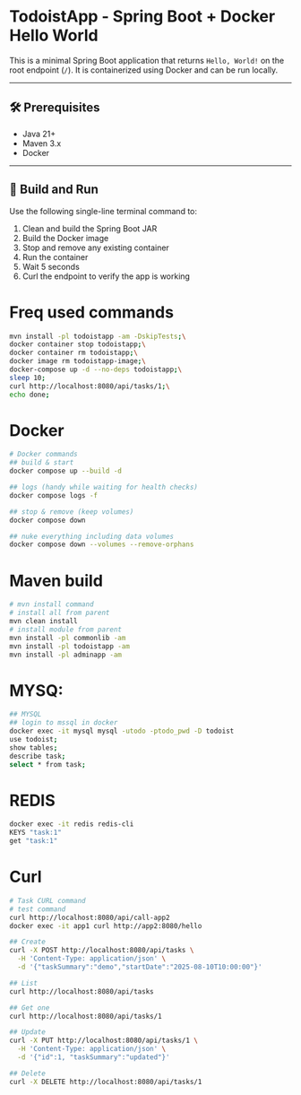 # TodoistApp - Spring Boot + Docker Hello World

This is a minimal Spring Boot application that returns `Hello, World!` on the root endpoint (`/`). It is containerized using Docker and can be run locally.

---

## 🛠 Prerequisites

- Java 21+
- Maven 3.x
- Docker

---

## 🚀 Build and Run

Use the following single-line terminal command to:

1. Clean and build the Spring Boot JAR
2. Build the Docker image
3. Stop and remove any existing container
4. Run the container
5. Wait 5 seconds
6. Curl the endpoint to verify the app is working

# Freq used commands
```bash
mvn install -pl todoistapp -am -DskipTests;\
docker container stop todoistapp;\
docker container rm todoistapp;\
docker image rm todoistapp-image;\
docker-compose up -d --no-deps todoistapp;\
sleep 10;
curl http://localhost:8080/api/tasks/1;\
echo done;
```

# Docker
```bash
# Docker commands
## build & start
docker compose up --build -d

## logs (handy while waiting for health checks)
docker compose logs -f

## stop & remove (keep volumes)
docker compose down

## nuke everything including data volumes
docker compose down --volumes --remove-orphans
```
# Maven build
```bash
# mvn install command
# install all from parent
mvn clean install
# install module from parent
mvn install -pl commonlib -am
mvn install -pl todoistapp -am
mvn install -pl adminapp -am
```

# MYSQ:
```bash
## MYSQL
## login to mssql in docker
docker exec -it mysql mysql -utodo -ptodo_pwd -D todoist
use todoist;
show tables;
describe task;
select * from task;
```

# REDIS
```bash
docker exec -it redis redis-cli
KEYS "task:1"
get "task:1"
```

# Curl
```bash
# Task CURL command
# test command
curl http://localhost:8080/api/call-app2
docker exec -it app1 curl http://app2:8080/hello

## Create
curl -X POST http://localhost:8080/api/tasks \
  -H 'Content-Type: application/json' \
  -d '{"taskSummary":"demo","startDate":"2025-08-10T10:00:00"}'

## List
curl http://localhost:8080/api/tasks

## Get one
curl http://localhost:8080/api/tasks/1

## Update
curl -X PUT http://localhost:8080/api/tasks/1 \
  -H 'Content-Type: application/json' \
  -d '{"id":1, "taskSummary":"updated"}'

## Delete
curl -X DELETE http://localhost:8080/api/tasks/1
```